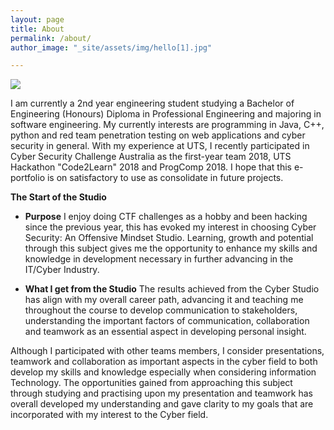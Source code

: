 ```yaml
---
layout: page
title: About
permalink: /about/
author_image: "_site/assets/img/hello[1].jpg"

---
```



![](/_site/assets/img/hello[1].jpg")

I am currently a 2nd year engineering student studying a Bachelor of Engineering (Honours) Diploma in Professional Engineering and majoring in software engineering. My currently interests are programming in Java, C++, python and red team penetration testing on web applications and cyber security in general. With my experience at UTS, I recently participated in Cyber Security Challenge Australia as the first-year team 2018, UTS Hackathon "Code2Learn" 2018 and ProgComp 2018. I hope that this e-portfolio is on satisfactory to use as consolidate in future projects.

**The Start of the Studio**
- **Purpose**
I enjoy doing CTF challenges as a hobby and been hacking since the previous year, this has evoked my interest in choosing Cyber Security: An Offensive Mindset Studio. Learning, growth and potential through this subject gives me the opportunity to enhance my skills and knowledge in development necessary in further advancing in the IT/Cyber Industry.


- **What I get from the Studio**
The results achieved from the Cyber Studio has align with my overall career path, advancing it and teaching me throughout the course to develop communication to stakeholders, understanding the important factors of communication, collaboration and teamwork as an essential aspect in developing personal insight.

Although I participated with other teams members, I consider presentations, teamwork and collaboration as important aspects in the cyber field to both develop my skills and knowledge especially when considering information Technology. The opportunities gained from approaching this subject through studying and practising upon my presentation and teamwork has overall developed my understanding and gave clarity to my goals that are incorporated with my interest to the Cyber field.
